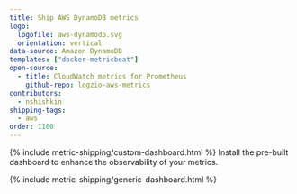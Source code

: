 ```yaml
---
title: Ship AWS DynamoDB metrics
logo:
  logofile: aws-dynamodb.svg
  orientation: vertical
data-source: Amazon DynamoDB
templates: ["docker-metricbeat"]
open-source:
  - title: CloudWatch metrics for Prometheus
    github-repo: logzio-aws-metrics
contributors:
  - nshishkin
shipping-tags:
  - aws
order: 1100
---
```


{% include metric-shipping/custom-dashboard.html %} Install the pre-built dashboard to enhance the observability of your metrics.

<!-- logzio-inject:install:grafana:dashboards ids=["4nriUUJ1MCqnV5DbwN4A4K"] --> 

{% include metric-shipping/generic-dashboard.html %} 

